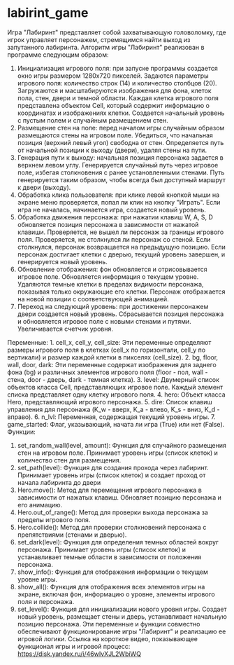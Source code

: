 # labirint_game
Игра "Лабиринт" представляет собой захватывающую головоломку, где игрок управляет персонажем, стремящимся найти выход из запутанного лабиринта.
Алгоритм игры "Лабиринт" реализован в программе следующим образом:
1. Инициализация игрового поля: при запуске программы создается окно игры размером 1280x720 пикселей. Задаются параметры игрового поля: количество строк (14) и количество столбцов (20). Загружаются и масштабируются изображения для фона, клеток пола, стен, двери и темной области. Каждая клетка игрового поля представлена объектом Cell, который содержит информацию о координатах и изображениях клетки. Создается начальный уровень с пустым полем и случайным размещением стен.
2. Размещение стен на поле: перед началом игры случайным образом размещаются стены на игровом поле. Убедиться, что начальная позиция (верхний левый угол) свободна от стен. Определяется путь от начальной позиции к выходу (двери), удаляя стены на пути.
3. Генерация пути к выходу: начальная позиция персонажа задается в верхнем левом углу. Генерируется случайный путь через игровое поле, избегая столкновения с ранее установленными стенами. Путь генерируется таким образом, чтобы всегда был доступный маршрут к двери (выходу).
4. Обработка клика пользователя: при клике левой кнопкой мыши на экране меню проверяется, попал ли клик на кнопку "Играть". Если игра не началась, начинается игра, создается новый уровень.
5. Обработка движения персонажа: при нажатии клавиш W, A, S, D обновляется позиция персонажа в зависимости от нажатой клавиши. Проверяется, не вышел ли персонаж за границы игрового поля. Проверяется, не столкнулся ли персонаж со стеной. Если столкнулся, персонаж возвращается на предыдущую позицию. Если персонаж достигает клетки с дверью, текущий уровень завершен, и генерируется новый уровень.
6. Обновление отображения: фон обновляется и отрисовывается игровое поле. Обновляется информация о текущем уровне. Удаляются темные клетки в пределах видимости персонажа, показывая только окружающие его клетки. Персонаж отображается на новой позиции с соответствующей анимацией.
7.  Переход на следующий уровень: при достижении персонажем двери создается новый уровень. Сбрасывается позиция персонажа и обновляется игровое поле с новыми стенами и путями. Увеличивается счетчик уровня.

Переменные:
	1. cell_x, cell_y, cell_size: Эти переменные определяют размеры игрового поля в клетках (cell_x по горизонтали, cell_y по вертикали) и размер каждой клетки в пикселях (cell_size).
	2. bg, floor, wall, door, dark: Эти переменные содержат изображения для заднего фона (bg) и различных элементов игрового поля (floor - пол, wall - стена, door - дверь, dark - темная клетка).
	3. level: Двумерный список объектов класса Cell, представляющих игровое поле. Каждый элемент списка представляет одну клетку игрового поля.
	4. hero: Объект класса Hero, представляющий игрового персонажа.
	5. dire: Список клавиш управления для персонажа (K_w - вверх, K_a - влево, K_s - вниз, K_d - вправо).
	6.  n_lvl: Переменная, содержащая текущий уровень игры.
	7.  game_started: Флаг, указывающий, начата ли игра (True) или нет (False).
Функции:
 1. set_random_wall(level, amount): Функция для случайного размещения стен на игровом поле. Принимает уровень игры (список клеток) и количество стен для размещения.
2.  set_path(level): Функция для создания прохода через лабиринт. Принимает уровень игры (список клеток) и создает проход от начала лабиринта до двери
 3. Hero.move(): Метод для перемещения игрового персонажа в зависимости от нажатых клавиш. Обновляет позицию персонажа и его анимацию.
 4. Hero.out_of_range(): Метод для проверки выхода персонажа за пределы игрового поля.
5. Hero.collide(): Метод для проверки столкновений персонажа с препятствиями (стенами и дверью).
6. set_dark(level): Функция для определения темных областей вокруг персонажа. Принимает уровень игры (список клеток) и устанавливает темные области в зависимости от положения персонажа.
7.  show_info(): Функция для отображения информации о текущем уровне игры.
8.  show_all(): Функция для отображения всех элементов игры на экране, включая фон, информацию о уровне, элементы игрового поля и персонажа.
 9. set_level(): Функция для инициализации нового уровня игры. Создает новый уровень, размещает стены и дверь, устанавливает начальную позицию персонажа.
Эти переменные и функции совместно обеспечивают функционирование игры "Лабиринт" и реализацию ее игровой логики.
Ссылка на короткое видео, показывающее функционал игры и игровой процесс:
https://disk.yandex.ru/i/46wIvXJL2WbiWQ

